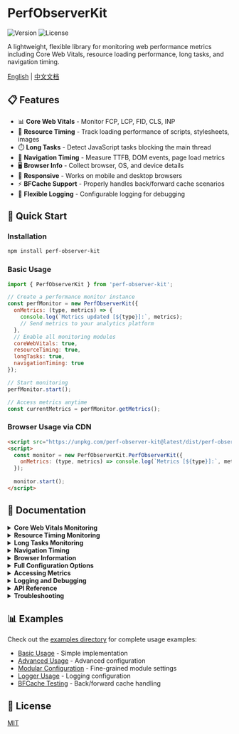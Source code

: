 # PerfObserverKit

![Version](https://img.shields.io/npm/v/perf-observer-kit)
![License](https://img.shields.io/npm/l/perf-observer-kit)

A lightweight, flexible library for monitoring web performance metrics including Core Web Vitals, resource loading performance, long tasks, and navigation timing.

[English](https://github.com/SailingCoder/perf-observer-kit/blob/main/README.md) | [中文文档](https://github.com/SailingCoder/perf-observer-kit/blob/main/README_CN.md)

## 📋 Features

- 📊 **Core Web Vitals** - Monitor FCP, LCP, FID, CLS, INP
- 🔄 **Resource Timing** - Track loading performance of scripts, stylesheets, images
- ⏱️ **Long Tasks** - Detect JavaScript tasks blocking the main thread
- 🧭 **Navigation Timing** - Measure TTFB, DOM events, page load metrics
- 🖥️ **Browser Info** - Collect browser, OS, and device details
- 📱 **Responsive** - Works on mobile and desktop browsers
- ⚡ **BFCache Support** - Properly handles back/forward cache scenarios
- 📝 **Flexible Logging** - Configurable logging for debugging

## 🚀 Quick Start

### Installation

```bash
npm install perf-observer-kit
```

### Basic Usage

```javascript
import { PerfObserverKit } from 'perf-observer-kit';

// Create a performance monitor instance
const perfMonitor = new PerfObserverKit({
  onMetrics: (type, metrics) => {
    console.log(`Metrics updated [${type}]:`, metrics);
    // Send metrics to your analytics platform
  },
  // Enable all monitoring modules
  coreWebVitals: true,
  resourceTiming: true,
  longTasks: true,
  navigationTiming: true
});

// Start monitoring
perfMonitor.start();

// Access metrics anytime
const currentMetrics = perfMonitor.getMetrics();
```

### Browser Usage via CDN

```html
<script src="https://unpkg.com/perf-observer-kit@latest/dist/perf-observer-kit.browser.js"></script>
<script>
  const monitor = new PerfObserverKit.PerfObserverKit({
    onMetrics: (type, metrics) => console.log(`Metrics [${type}]:`, metrics)
  });
  
  monitor.start();
</script>
```

## 📖 Documentation

<details>
<summary><b>Core Web Vitals Monitoring</b></summary>

```javascript
const perfMonitor = new PerfObserverKit({
  coreWebVitals: {
    enabled: true,       // Enable Core Web Vitals monitoring
    fcp: true,           // First Contentful Paint
    lcp: true,           // Largest Contentful Paint
    fid: true,           // First Input Delay
    cls: true,           // Cumulative Layout Shift
    inp: true            // Interaction to Next Paint
  }
});
```

**Thresholds:**
- FCP: Good ≤ 1.8s, Poor > 3.0s
- LCP: Good ≤ 2.5s, Poor > 4.0s
- FID: Good ≤ 100ms, Poor > 300ms
- CLS: Good ≤ 0.1, Poor > 0.25
- INP: Good ≤ 200ms, Poor > 500ms

[Learn more about Core Web Vitals](https://web.dev/vitals/)
</details>

<details>
<summary><b>Resource Timing Monitoring</b></summary>

```javascript
const perfMonitor = new PerfObserverKit({
  resourceTiming: {
    enabled: true,
    excludedPatterns: [/analytics\.com/, /tracker/],  // Exclude analytics
    allowedTypes: ['script', 'img', 'css', 'fetch'],  // Types to monitor
    maxEntries: 500                                   // Max entries to store
  }
});
```

Captures details on resource loading:
- Resource URL and type
- Load duration and size
- Time to First Byte (TTFB)
- Connection and processing times
</details>

<details>
<summary><b>Long Tasks Monitoring</b></summary>

```javascript
const perfMonitor = new PerfObserverKit({
  longTasks: {
    enabled: true,      // Enable long tasks monitoring
    threshold: 50,      // Task duration threshold in ms
    maxEntries: 100     // Maximum entries to store
  }
});
```

Detects JavaScript tasks that block the main thread for more than 50ms, providing:
- Task duration
- Task attribution (script source)
- Task start time
</details>

<details>
<summary><b>Navigation Timing</b></summary>

```javascript
const perfMonitor = new PerfObserverKit({
  navigationTiming: {
    enabled: true,           // Enable navigation timing
    includeRawTiming: false  // Include raw performance entries
  }
});
```

Measures key page load metrics:
- TTFB (Time to First Byte)
- DOM Content Loaded
- Load Event
- Network connection details
</details>

<details>
<summary><b>Browser Information</b></summary>

```javascript
const perfMonitor = new PerfObserverKit({
  browserInfo: {
    enabled: true,             // Enabled by default
    trackResize: true,         // Update on window resize
    includeOSDetails: true,    // Include OS information
    includeSizeInfo: true      // Include screen/window size
  }
});
```

**Note:** Browser Information is the only module enabled by default.
</details>

<details>
<summary><b>Full Configuration Options</b></summary>

```javascript
const perfMonitor = new PerfObserverKit({
  // Metrics callback - called when metrics are updated
  onMetrics: (type, metrics) => {
    console.log(`Metrics updated [${type}]:`, metrics);
  },
  
  // General settings
  debug: false,              // Enable debug mode (verbose logging)
  logLevel: 2,               // 0:None, 1:Error, 2:Warn, 3:Info, 4:Debug
  autoStart: false,          // Start monitoring automatically
  samplingRate: 0,           // Sampling rate (0-1), 0 = no sampling
  
  // Module configurations
  coreWebVitals: true,       // Enable Core Web Vitals (boolean or object)
  resourceTiming: true,      // Enable Resource Timing (boolean or object)
  longTasks: true,           // Enable Long Tasks (boolean or object)
  navigationTiming: true,    // Enable Navigation Timing (boolean or object)
  browserInfo: true          // Enable Browser Info (boolean or object)
});
```
</details>

<details>
<summary><b>Accessing Metrics</b></summary>

```javascript
// Get current metrics at any time
const metrics = perfMonitor.getMetrics();

// Core Web Vitals
console.log(metrics.coreWebVitals.fcp);  // First Contentful Paint
console.log(metrics.coreWebVitals.lcp);  // Largest Contentful Paint
console.log(metrics.coreWebVitals.fid);  // First Input Delay
console.log(metrics.coreWebVitals.cls);  // Cumulative Layout Shift
console.log(metrics.coreWebVitals.inp);  // Interaction to Next Paint

// Resources
console.log(metrics.resources);          // Array of resource metrics

// Long tasks
console.log(metrics.longTasks);          // Array of long tasks

// Navigation timing
console.log(metrics.navigation.ttfb);    // Time to First Byte
```
</details>

<details>
<summary><b>Logging and Debugging</b></summary>

```javascript
// Enable debug mode when initializing
const perfMonitor = new PerfObserverKit({
  debug: true                // Sets log level to DEBUG
});

// Adjust log level after initialization
perfMonitor.setLogLevel(4);  // 4 = DEBUG (most verbose)
perfMonitor.setDebugMode(true);  // Enable debug mode

// Clear collected metrics
perfMonitor.clearMetrics();
```

Log levels:
- 0: NONE - No logging
- 1: ERROR - Only errors
- 2: WARN - Warnings and errors (default)  
- 3: INFO - Information, warnings, and errors
- 4: DEBUG - Verbose debug information
</details>

<details>
<summary><b>API Reference</b></summary>

### Methods

| Method | Description |
|--------|-------------|
| `start()` | Start monitoring performance metrics |
| `stop()` | Stop monitoring performance metrics |
| `getMetrics()` | Get currently collected metrics |
| `clearMetrics()` | Clear all collected metrics |
| `setLogLevel(level)` | Set logging level (0-4) |
| `setDebugMode(enabled)` | Enable or disable debug mode |

### Event Types

`MetricType` enum values:
- `WEB_VITALS` - Core Web Vitals metrics
- `RESOURCES` - Resource timing metrics
- `LONG_TASKS` - Long tasks metrics
- `NAVIGATION` - Navigation timing metrics
- `BROWSER_INFO` - Browser information metrics
</details>

<details>
<summary><b>Troubleshooting</b></summary>

### "PerfObserverKit is not defined" error

If you get this error in the browser, ensure you're using the proper browser build:

```html
<!-- Always use the browser build for browser environments -->
<script src="https://unpkg.com/perf-observer-kit@latest/dist/perf-observer-kit.browser.js"></script>
```

Don't use the non-browser build in direct browser code:

```html
<!-- ❌ DON'T use this in browser environments -->
<script src="https://unpkg.com/perf-observer-kit@latest/dist/index.js"></script>
```

### Browser Compatibility

This library primarily relies on:
- Performance API
- PerformanceObserver
- Performance entry types: largest-contentful-paint, first-input, layout-shift, etc.

For browsers that don't support certain performance metrics, the library gracefully degrades and only collects supported metrics.
</details>

## 📊 Examples

Check out the [examples directory](https://github.com/SailingCoder/perf-observer-kit/blob/main/examples) for complete usage examples:

- [Basic Usage](https://github.com/SailingCoder/perf-observer-kit/blob/main/examples/basic-usage.html) - Simple implementation
- [Advanced Usage](https://github.com/SailingCoder/perf-observer-kit/blob/main/examples/advanced-usage.html) - Advanced configuration
- [Modular Configuration](https://github.com/SailingCoder/perf-observer-kit/blob/main/examples/modular-config.html) - Fine-grained module settings
- [Logger Usage](https://github.com/SailingCoder/perf-observer-kit/blob/main/examples/logger-usage.html) - Logging configuration
- [BFCache Testing](https://github.com/SailingCoder/perf-observer-kit/blob/main/examples/test-bfcache.html) - Back/forward cache handling

## 📄 License

[MIT](LICENSE)
